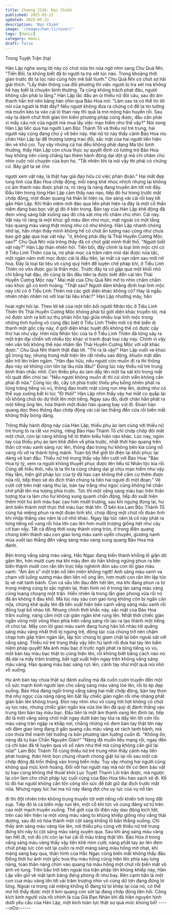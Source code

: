 ```yaml
---
title: Chương 2136: Đại Chiến
published: 2025-05-22
updated: 2025-05-22
description: 'Đại Chiến'
image: '/images/han-li/cover/'
tags: [HanLi]
category: HanLi
draft: false
---
```


Trong Tuyệt Trận (hạ)

Hàn Lập nghe xong lời này có chút nửa tin nửa ngờ nhìn sang
Chu Quả Nhi.
"Tiền Bối, ta không biết đã bị người ta tra xét lúc nào. Trong
khoảng thời gian trước đó ta lúc nào cũng hôn mê bất tỉunh." Chu
Quả Nhi có chút sợ hãi giải thích.
"Lấy thần thông của đối phương thì việc ngươi bị tra xét mà không
hề hay biết là chuyện bình thường. Ta cũng không trách phạt đâu,
ngươi không cần phải lo lắng." Hàn Lập lắc đầu an ủi thiếu nữ đôi
câu, sau đó âm thanh hắn trở nên băng hàn nhìn qua Bảo Hoa
nói:
"Làm sao ta có thể tin lời nói của ngươi là thật đây? Nếu ngươi
không đưa ra chứng cớ để ta tin tưởng mà muốn kéo ta vào cái lò
than này thì quả là mơ mộng hão huyền rồi. Sau này ta dành chút
thời gian tìm kiếm phương pháp cũng được, đâu cần phải vì mấy
câu nói của ngươi mà mua lấy việc mạo hiểm như thế vậy?"
Nói xong Hàn Lập liếc qua hai người Lam Bộc Thánh Tổ và thiếu
nữ trẻ trung, hai người này cũng đang chú ý về bên này.
Hai nữ tử này thấy cảnh Bảo Hoa níu chân Hàn Lập lại để thương
lượng trao đổi, sắc mặt của hai người liền hiện lên vẻ khó coi.
Tuy vậy nhưng cả hai đều không phải dạng Ma tộc bình thường,
thấy Hàn Lập còn chưa thực sự quyết định có tương trợ Bảo Hoa
hay không nên cũng chẳng tạo thêm hành động dại dột gì mà chỉ
chăm chú nhìn cuộc nói chuyện của bọn họ.
"Tất nhiên khi ta nói vậy thì phải có chứng cứ. Bây giờ ta sẽ cho

ngươi xem vật này, là thật hay giả đạo hữu cứ việc phán đoán."
Hai mắt đẹp lung linh của Bảo Hoa chớp động, mỗi nàng khẽ
nhúc nhích nhưng lại không có âm thanh nào được phát ra, rõ
ràng là nàng đang truyền âm tới nơi đây.
Đầu tiên trong lòng Hàn Lập cảm thấy nao nao, tiếp đó hư trong
trước mặt chớp động, một đoàn quang hà thần bí hiện ra, lóe
sáng vài cái rồi bay tới gần Hàn Lập.
Khi thần niệm mới đảo qua liền phát hiện ra đây là một cỗ thần
niệm đang bao bọc vật gì đó ở bên trong. Bàn tay của Hàn Lập
khẽ động đã đem vòng sáng bắt xuống sau đó chà xát nhẹ rồi
chăm chú nhìn.
Cái này.
Vật này rõ ràng là một khúc gỗ màu đen như mực, mặt ngoài có
một tầng hào quang màu vàng thật mỏng như có như không.
Hàn Lập nhanh chóng nhớ lại, hắn nhận thấy mình không hề có
chút ấn tượng nào cũng như chưa bao giờ gặp qua loại vật này.
"ơ, không phải đây là Thái Huyền Cương Mộc sao?" Chu Quả Nhi
vừa trông thấy đã có chút giật mình thất thố.
"Ngươi biết vật này?" Hàn Lập thản nhiên hỏi.
Tiền bối, đây chính là loại linh mộc chỉ có ở Tiêu Linh Thiên của
ta, nó phải mọc cả trăm năm mói dài được nửa tấc, một ngàn
năm mới mọc được cái lá đầu tiên, lại mất cả vạn năm sau mới
nở hoa. Đây là loại tài liệu vô cùng quý hiến để luyện chế pháp
khí, ở Tiểu Linh Thiên nó vốn được gọi là thần mộc. Trước đây ta
có gặp qua một khối nhỏ chỉ bằng hạt đậu, đó cũng là lần đâu tiên
ta được biết đến cái tên Thái Huyền Cương Mộc này." Mai mắt
của Chu Quả Nhi mở to nhìn chằm chằm vào khúc gỗ có kinh
hoảng.
"Thật sao? Ngươi dám khẳng định loại linh mộc này chỉ có ở Tiểu
Linh Thiên mà các giới diện khác không có? Hay là ngẫu nhiên
nhận nhầm nó với loại tài liệu khác?" Hàn Lập nhướng mày, hắn

hoài nghi hỏi lại.
Theo lời kẽ của một tiền bối người Nhân tộc ở Tiêu Linh Thiên thì
Thái Huyền Cương Mộc không phải từ giới diện khác truyền tói,
mà nó được sinh ra bởi sự thụ phân hỗn tạp giữa nhiều loại linh
mộc trong những tình huống vô cùng đặc biệt ở Tiếu Linh Thiên
mới có thê biến dị thanh một gốc cây này, ở giới diện khác tuyệt
đối không thể có được cây thứ hai như vậy. Hơn nữa Nhân tộc
của ta ở Tiểu Linh Thiên đã từng sảy ra một trận đại chiến với
nhiều tộc khác vì tranh đoạt loại cây này. Chính vì vậy nên vãn bối
không thể nào nhầm lẫn Thái Huyền Cương Mộc với vật khác
được." Chu Quả Nhi thành thật đáp lời.
"Thì ra là vậy!" Hàn Lập vuốt ve khúc gỗ trong tay, nhưng trong
mắt hiện lên rất nhiều sao động, khuôn mặt dần dần trở lên trầm
ngâm.
"Hàn đạo hữu, nếu ngươi còn muốn đi ra thì thông đạo này sẽ
không còn tồn tại lâu nữa đâu!" Đúng lúc này thiếu nữ trẻ trung
bình thản nhắc nhở.
Còn thiếu phụ áo lam dấy lên một tia sát khí trong mắt rồi quát
đến chói tai:
"Nếu ngươi không muốn đi thì cứ vĩnh viễn không cần phải đi
nữa."
Cùng lúc đó, cây cờ phía trước thiếu phụ bỗng nhiên phát ra từng
tràng tiếng vù vù, thông đạo trước mặt cũng run nhẹ lên, dường
như có thể xụp xuống bất kì lúc
"Đi thôi!"
Hàn Lập nhìn thấy vậy hai mắt co quắp lại rồi không chút do dự
thốt lên một tiếng.
Ngay sau đó, dưới chân hắn phát ra một tiếng ông lên, hóa thành
một đoàn hào quang bay vút đi. Đoàn hào quang dọc theo thông
đạo chớp động vài cái lao thẳng đến cửa rồi biến mất không thấy
bóng dáng.

Trông thấy hành động này của Hàn Lập, thiếu phụ áo lam cùng
với thiếu nữ trẻ trung tỏ ra rất vui mừng, riêng Bảo Hao Thánh Tổ
chỉ chớp chớp đôi mắt một chút, còn lại nàng không hề tỏ thêm
biểu hiện nào khác.
Lúc này, ngón tay của thiếu phụ áo lam khẽ điểm về phía trước,
nhất thời hào quang trên thân cờ màu xanh sáng rực lên, thông
đạo trong hư không bên kia cũng nổ vang rồi vỡ ra thành từng
mảnh.
Toàn bộ thế giới lôi điện lại khôi phục lại dáng vẻ ban đầu.
Thiếu nữ trẻ trung thấy vậy liền cười với Bảo Hoa:
"Bảo Hoa tỷ tỷ, xem ra ngươi không thuyết phục được tên tiểu tử
Nhân tộc kia rồi. Cũng dễ hiểu thôi, nếu là ta thì ta cũng chẳng dại
gì chịu mạo hiểm như vậy. Hay lắm, hiện giờ pháp lực của tỷ đã
hao cạn không thể cầm cự thêm được nữa rồi, tiếp theo sẽ do
đích thân chúng ta tiên hai ngươi đi một đoạn."
Vẻ cười cợt trên mặt nàng thu lại, bàn tay trắng như ngọc cũng
không hề chần chờ phất lên ma tượng phía trước.
Tức thì một vầng sáng màu bạc trên thân tượng tỏa ra làm cho
hư không xung quanh chấn động, tiếp đó xuất hiện thêm một hư
ảnh màu bạc cao hơn mười trượng, sau khi ngưng đọng lại, hư
ảnh biến thành một thực thể màu bạc thật lớn.
Ở bên kia Lam Bộc Thánh Tổ cũng há miệng phun ra một đoàn
tinh khí, chóp động một chút rồi đoàn tình khí nhập thẳng vào
năm lá cờ nhỏ khác.
Ngay lập tức năm lá cờ này phát ra từng tiếng nổ vang rồi hóa lớn
cao lên hơn mười trượng giống hệt như cây cờ ban nãy. Tất cả
đồng thời xoay thành vòng tròn, ở trong điện quang chúng biến
thành sáu con giao long màu xanh uyển chuyển, giương nanh
múa vuốt lao thẳng đến vầng sáng màu vàng xung quang Bảo
Hoa mà đánh.

Bên trong vầng sáng màu vàng, Hắc Ngạc đang biến thành khổng
lồ giận dữ gầm lên, hơn mười cụm ma khí màu đen do hắn không
ngừng phun ra liền biến thành mười con rắn lớn trực tiếp nghênh
đón sáu con lôi giao màu xanh.
"Ầm ầm ù" một trận nổ liên miên không ngớt!
Anh sáng màu xanh va chạm với luồng sương màu đen liền nổ
ong lên, hơn mười con rắn lớn lập tức bị xé nát tanh bành.
Con cá sấu lớn đau đớn hét lên, ma khí đang phun ra từ trong
miệng cũng bị sặc nghẽn lại, thân hình nó ở trong làn sáng màu
vàng cũng loạng choạng một trận.
Hiển nhiên là trong lần giao phong vừa rồi nó đã ăn không ít đau
khổ.
Mà lúc này sáu con gao long không còn bị ngăn cản nữa, chúng
khẽ quẫy lên đã liền xuất hiện bên cạnh vầng sáng màu xanh rồi
đồng loạt bổ nhào tới.
Nhung chính thời khắc này, sắc mặt của Bảo Hoa trầm xuống,
nàng cầm một cái giản ngăn khẽ rung lên.
Nhất thời chiếc giản ngắn vòng một vòng theo phía trên vầng
sáng rồi lao ra tạo thành một tiếng rít choi tai.
Mấy con lôi giao màu xanh đang hung hãn bổ nhào tới quầng
sáng màu vàng nhất thời bị ngưng trệ, động tác của chúng trở
nên chậm chạp hơn gấp trăm ngàn lần, lập tức chúng bị giam
chặt lại bên ngoài sát với vầng sáng.
Thiếu nữ trẻ trung thấy vậy liền hù lạnh rồi đưa hai tay lên bấm
niệm pháp quyết!
Ma ảnh màu bạc ở trước ngời phát ra từng tiếng vù vù, một bàn
tay màu bạc thật to cũng hiện lên, rồi không biết bằng cách nào
nó đã dài ra mấy trăm trượng, bất ngờ xuất hiện ngay trên không
vầng sáng màu vàng. Hào quang màu bạc sáng rực lên, cánh tay
như một quả núi nhỏ vỗ xuống.

Hư ảnh bàn tay chưa thật sự đánh xuống mà đã cuồn cuộn truyền
đến một cỗ sức mạnh kinh người làm cho vầng sáng màu vàng
lóe lên, rồi bị ép dẹp xuống.
Bảo Hoa đang ngồi trong vầng sáng hai mắt chớp động, bàn tay
thon thả như ngọc của nàng nâng lên bắt lấy chiếc giản ngắn rồi
nhẹ nhàng phất giản bắn lên không trung.
Đòn này nhìn như vô cùng hời hợt không có chút uy lực nào,
nhưng chiếc giản ngắn kia vừa lóe lên đã quỷ dị đánh thẳng vào
trung tâm bàn tay màu bạc.
Đầu tiên là một âm thanh vang lên đinh tai, tiếp đó là một vầng
sáng chói mắt ngay dưới bàn tay tỏa ra dấy lên lột cơn lốc màu
vàng tràn ngập ra khắp nơi, chẳng những nó đem bàn tay thật lớn
này với đám giao long đang ở gần quang cầu màu vàng xé rách
tanh bành, mà còn thừa thế mãnh liệt hướng ra bốn phương tám
hướng cuốn đi.
"Không ổn, nàng đã tự bạo Chấn Nguyên Giản!"
"Nàng đã muốn liều mạng rồi, ngay đến cả chí bảo đã tế luyện
qua vô số năm như thế mà cũng không cần giữ lại nữa!"
Lam Bộc Thánh Tổ cùng thiếu nữ trẻ trung nhìn thấy cảnh này
liền phát hoảng, thân hình bọn chúng nhanh chóng giật lùi lại rồi
sau một cái chớp động đã trốn thẳng vào trong biến mây.
Tuy vậy nhưng hai người cũng không quá mức kinh hoảng.
Đối với hai người này mà nói thì có đem bảo vật tự bạo cũng
không thể thoát khỏi Lục Tuyệt Thanh Lôi trận được, mà ngược
lại còn làm cho chút pháp lực cuối cùng của Bảo Hoa tiêu hao
sạch sẽ đi.
Kể từ đó hai người không cần tốn công tốn sức để bắt giữ đại
địch trước mắt nữa.
Nhưng ngay lúc hai ma nữ này đang đợi cho uy lực của vụ nổ tản

đi thì đột nhiên trên không trung truyền tới một tiếng nổi khiến trời
long đất xụp. Tiếp đó là cả biển mây run lên, một cỗ khí tức vô
cùng đáng sợ từ trên cao một mạch truyền xuống.
Thế giới của lôi điện này dao động kịch liệt, trên cao liền hiện ra
một vòng màu vàng to khủng khiếp giống như vầng thái dương,
sau đó nó hóa thành một cột sáng khổng lồ bắn thẳng xuống.
Chỉ thấy ánh sáng màu vàng lóe lên, nơi thiếu phụ cùng với thiếu
nữ trẻ trung đứng khi nãy bị cột sáng màu vàng xuyên qua. Sau
khi áng sáng màu vàng tan hết đi, nơi đó chỉ còn lại hai cái lỗ màu
trắng thật lớn.
Bảo Hoa ở trong vầng sáng màu vàng thấy vậy liền khẽ mim
cười, nàng phất tay áo lên đem chút pháp lực còn sót lại cuốn ra
một mảng sáng màu hồng mờ nhạt, khi mảng sáng bay qua, thân
hình của Hắc Ngạc cũng biến mất không thấy đâu
Đồng thời hư ảnh một gốc hoa thụ màu hồng cũng hiện lên phía
sau lưng nàng, toàn thân nàng chìm vào quang hà màu hồng một
chút rồi biến mất vô ảnh vô tung.
Trên bầu trời bên ngoài tòa trận pháp lớn khủng khiếp này, Hàn
Lập vẫn giữ vẻ mặt lạnh băng đang phóng đi như bay. Bên cạnh
hắn là một con cua màu vàng lớn tới vài trăm trượng nhìn vô
cùng dữ tợn đang đứng lơ lửng. Ngoài ra trong cái miệng khổng
lồ đang từ từ khép lại của nó, có thể mơ hồ thấy được một ít kim
quang còn sót lại đang chớp động liên hồi.
Công kích kinh người vừa rồi chính là của Giả Đạo Nhân khi đã
hiện nguyên hình dưới yêu cầu của Hàn Lập, một kích toàn lực
thật sự quá mức khủng bố!
------oOo------

